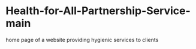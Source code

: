 # Health-for-All-Partnership-Service-main
home page of a website providing hygienic services to clients 
